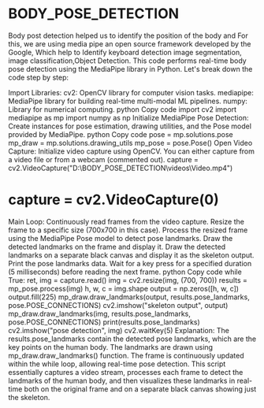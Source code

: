 # BODY_POSE_DETECTION
Body post detection helped us to identify the position of the body and For this, we are using media pipe an open source framework developed by the Google,  Which help to Identify keyboard detection image segmentation, image classification,Object Detection.
This code performs real-time body pose detection using the MediaPipe library in Python. Let's break down the code step by step:

Import Libraries:
cv2: OpenCV library for computer vision tasks.
mediapipe: MediaPipe library for building real-time multi-modal ML pipelines.
numpy: Library for numerical computing.
python
Copy code
import cv2
import mediapipe as mp
import numpy as np
Initialize MediaPipe Pose Detection:
Create instances for pose estimation, drawing utilities, and the Pose model provided by MediaPipe.
python
Copy code
pose = mp.solutions.pose
mp_draw = mp.solutions.drawing_utils
mp_pose = pose.Pose()
Open Video Capture:
Initialize video capture using OpenCV. You can either capture from a video file or from a webcam (commented out).
capture = cv2.VideoCapture("D:\BODY_POSE_DETECTION\\videos\\Video.mp4")
# capture = cv2.VideoCapture(0)
Main Loop:
Continuously read frames from the video capture.
Resize the frame to a specific size (700x700 in this case).
Process the resized frame using the MediaPipe Pose model to detect pose landmarks.
Draw the detected landmarks on the frame and display it.
Draw the detected landmarks on a separate black canvas and display it as the skeleton output.
Print the pose landmarks data.
Wait for a key press for a specified duration (5 milliseconds) before reading the next frame.
python
Copy code
while True:
    ret, img = capture.read()
    img = cv2.resize(img, (700, 700))
    results = mp_pose.process(img)
    h, w, c = img.shape
    output = np.zeros([h, w, c])
    output.fill(225)
    mp_draw.draw_landmarks(output, results.pose_landmarks, pose.POSE_CONNECTIONS)
    cv2.imshow("skeleton output", output)
    mp_draw.draw_landmarks(img, results.pose_landmarks, pose.POSE_CONNECTIONS)
    print(results.pose_landmarks)
    cv2.imshow("pose detection", img)
    cv2.waitKey(5)
Explanation:
The results.pose_landmarks contain the detected pose landmarks, which are the key points on the human body.
The landmarks are drawn using mp_draw.draw_landmarks() function.
The frame is continuously updated within the while loop, allowing real-time pose detection.
This script essentially captures a video stream, processes each frame to detect the landmarks of the human body, and then visualizes these landmarks in real-time both on the original frame and on a separate black canvas showing just the skeleton.






